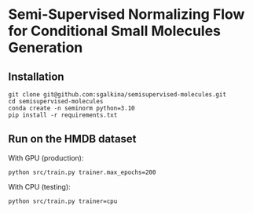 # Semi-Supervised Normalizing Flow for Conditional Small Molecules Generation

## Installation

```
git clone git@github.com:sgalkina/semisupervised-molecules.git
cd semisupervised-molecules
conda create -n seminorm python=3.10
pip install -r requirements.txt
```

## Run on the HMDB dataset

With GPU (production):
```
python src/train.py trainer.max_epochs=200
```

With CPU (testing):
```
python src/train.py trainer=cpu
```